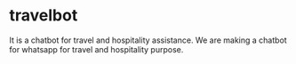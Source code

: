 # travelbot

It is a chatbot for travel and hospitality assistance.
We are making a chatbot for whatsapp for travel and hospitality purpose.
